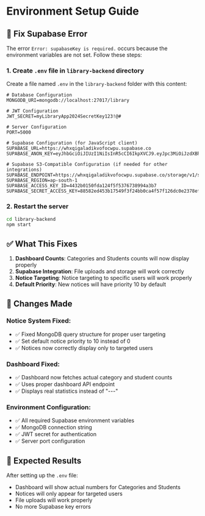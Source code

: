 # Environment Setup Guide

## 🚨 Fix Supabase Error

The error `Error: supabaseKey is required.` occurs because the environment variables are not set. Follow these steps:

### 1. Create `.env` file in `library-backend` directory

Create a file named `.env` in the `library-backend` folder with this content:

```env
# Database Configuration
MONGODB_URI=mongodb://localhost:27017/library

# JWT Configuration
JWT_SECRET=myLibraryApp2024SecretKey123!@#

# Server Configuration
PORT=5000

# Supabase Configuration (for JavaScript client)
SUPABASE_URL=https://whxqigaladikvofocwpu.supabase.co
SUPABASE_ANON_KEY=eyJhbGciOiJIUzI1NiIsInR5cCI6IkpXVCJ9.eyJpc3MiOiJzdXBhYmFzZSIsInJlZiI6IndoeHFpZ2FsYWRpa3ZvZm9jd3B1Iiwicm9sZSI6ImFub24iLCJpYXQiOjE3MDkxMjE2MDAsImV4cCI6MjAyNDY5NzYwMH0.yzOah6fzG5nTGTJh2rODdXsY8J_4KOnGzA5D0hjdO7k

# Supabase S3-Compatible Configuration (if needed for other integrations)
SUPABASE_ENDPOINT=https://whxqigaladikvofocwpu.supabase.co/storage/v1/s3
SUPABASE_REGION=ap-south-1
SUPABASE_ACCESS_KEY_ID=4432b0150fda124f5f5376738994a3b7
SUPABASE_SECRET_ACCESS_KEY=88582ed453b17549f3f24bb0ca4f57f126dc0e2378ef507952eca787d87feaf5
```

### 2. Restart the server

```bash
cd library-backend
npm start
```

## ✅ What This Fixes

1. **Dashboard Counts**: Categories and Students counts will now display properly
2. **Supabase Integration**: File uploads and storage will work correctly
3. **Notice Targeting**: Notice targeting to specific users will work properly
4. **Default Priority**: New notices will have priority 10 by default

## 🔧 Changes Made

### Notice System Fixed:
- ✅ Fixed MongoDB query structure for proper user targeting
- ✅ Set default notice priority to 10 instead of 0
- ✅ Notices now correctly display only to targeted users

### Dashboard Fixed:
- ✅ Dashboard now fetches actual category and student counts
- ✅ Uses proper dashboard API endpoint
- ✅ Displays real statistics instead of "---"

### Environment Configuration:
- ✅ All required Supabase environment variables
- ✅ MongoDB connection string
- ✅ JWT secret for authentication
- ✅ Server port configuration

## 📱 Expected Results

After setting up the `.env` file:
- Dashboard will show actual numbers for Categories and Students
- Notices will only appear for targeted users
- File uploads will work properly
- No more Supabase key errors 